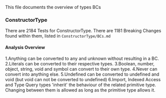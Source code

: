 This file documents the overview of types BCs

### ConstructorType

There are 2184 Tests for ConstructorType.
There are 1181 Breaking Changes found within them, listed in `ConstructorType/BCs.md`

#### Analysis Overview

1.Anything can be converted to any and unknown without resulting in a BC.
2.Literals can be converted to their respective types.
3.Boolean, number, object, string, void and symbol can convert to their own type.
4.Never can convert into anything else.
5.Undefined can be converted to undefined and void (but void can not be converted to undefined)
6.Import, Indexed Access and Type Query types 'inherit' the behaviour of the related primitive type. Changing between them is allowed as long as the primitive type allows it.
